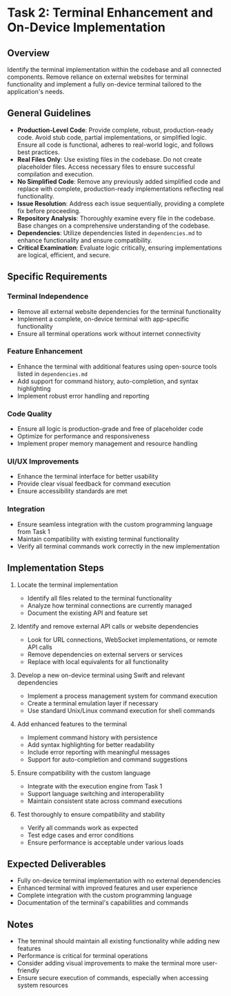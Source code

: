 # Task 2: Terminal Enhancement and On-Device Implementation

## Overview
Identify the terminal implementation within the codebase and all connected components. Remove reliance on external websites for terminal functionality and implement a fully on-device terminal tailored to the application's needs.

## General Guidelines
- **Production-Level Code**: Provide complete, robust, production-ready code. Avoid stub code, partial implementations, or simplified logic. Ensure all code is functional, adheres to real-world logic, and follows best practices.
- **Real Files Only**: Use existing files in the codebase. Do not create placeholder files. Access necessary files to ensure successful compilation and execution.
- **No Simplified Code**: Remove any previously added simplified code and replace with complete, production-ready implementations reflecting real functionality.
- **Issue Resolution**: Address each issue sequentially, providing a complete fix before proceeding.
- **Repository Analysis**: Thoroughly examine every file in the codebase. Base changes on a comprehensive understanding of the codebase.
- **Dependencies**: Utilize dependencies listed in `dependencies.md` to enhance functionality and ensure compatibility.
- **Critical Examination**: Evaluate logic critically, ensuring implementations are logical, efficient, and secure.

## Specific Requirements

### Terminal Independence
- Remove all external website dependencies for the terminal functionality
- Implement a complete, on-device terminal with app-specific functionality
- Ensure all terminal operations work without internet connectivity

### Feature Enhancement
- Enhance the terminal with additional features using open-source tools listed in `dependencies.md`
- Add support for command history, auto-completion, and syntax highlighting
- Implement robust error handling and reporting

### Code Quality
- Ensure all logic is production-grade and free of placeholder code
- Optimize for performance and responsiveness
- Implement proper memory management and resource handling

### UI/UX Improvements
- Enhance the terminal interface for better usability
- Provide clear visual feedback for command execution
- Ensure accessibility standards are met

### Integration
- Ensure seamless integration with the custom programming language from Task 1
- Maintain compatibility with existing terminal functionality
- Verify all terminal commands work correctly in the new implementation

## Implementation Steps

1. Locate the terminal implementation
   - Identify all files related to the terminal functionality
   - Analyze how terminal connections are currently managed
   - Document the existing API and feature set

2. Identify and remove external API calls or website dependencies
   - Look for URL connections, WebSocket implementations, or remote API calls
   - Remove dependencies on external servers or services
   - Replace with local equivalents for all functionality

3. Develop a new on-device terminal using Swift and relevant dependencies
   - Implement a process management system for command execution
   - Create a terminal emulation layer if necessary
   - Use standard Unix/Linux command execution for shell commands

4. Add enhanced features to the terminal
   - Implement command history with persistence
   - Add syntax highlighting for better readability
   - Include error reporting with meaningful messages
   - Support for auto-completion and command suggestions

5. Ensure compatibility with the custom language
   - Integrate with the execution engine from Task 1
   - Support language switching and interoperability
   - Maintain consistent state across command executions

6. Test thoroughly to ensure compatibility and stability
   - Verify all commands work as expected
   - Test edge cases and error conditions
   - Ensure performance is acceptable under various loads

## Expected Deliverables
- Fully on-device terminal implementation with no external dependencies
- Enhanced terminal with improved features and user experience
- Complete integration with the custom programming language
- Documentation of the terminal's capabilities and commands

## Notes
- The terminal should maintain all existing functionality while adding new features
- Performance is critical for terminal operations
- Consider adding visual improvements to make the terminal more user-friendly
- Ensure secure execution of commands, especially when accessing system resources
